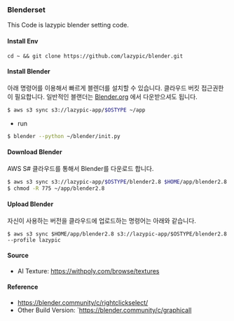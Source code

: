 ### Blenderset
This Code is lazypic blender setting code.

#### Install Env
```
cd ~ && git clone https://github.com/lazypic/blender.git
```

#### Install Blender
아래 명령어를 이용해서 빠르게 블렌더를 설치할 수 있습니다.
클라우드 버킷 접근권한이 필요합니다. 일반적인 블랜더는 [Blender.org](https://blender.org) 에서 다운받으셔도 됩니다.
```bash
$ aws s3 sync s3://lazypic-app/$OSTYPE ~/app
```

- run
```bash
$ blender --python ~/blender/init.py
```

#### Download Blender
AWS S# 클라우드를 통해서 Blender를 다운로드 합니다.
```bash
$ aws s3 sync s3://lazypic-app/$OSTYPE/blender2.8 $HOME/app/blender2.8 --profile lazypic
$ chmod -R 775 ~/app/blender2.8
```

#### Upload Blender
자신이 사용하는 버전을 클라우드에 업로드하는 명령어는 아래와 같습니다.

```
$ aws s3 sync $HOME/app/blender2.8 s3://lazypic-app/$OSTYPE/blender2.8 --profile lazypic
```

#### Source
- AI Texture: https://withpoly.com/browse/textures

#### Reference
- https://blender.community/c/rightclickselect/
- Other Build Version: `https://blender.community/c/graphicall
